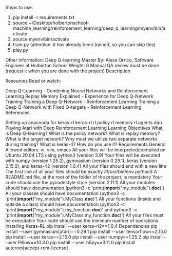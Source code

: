 Steps to use:

1) pip install -r requirements.txt
2) source ~/Desktop/holbertonschool-machine_learning/reinforcement_learning/deep_q_learning/myenv/bin/activate
3) source myenv/bin/activate
4) train.py (attention: it has already been trained, so you can skip this)
5) play.py

Other information:
Deep Q-learning
 Master
 By: Alexa Orrico, Software Engineer at Holberton School
 Weight: 6
 Manual QA review must be done (request it when you are done with the project)
Description


Resources
Read or watch:

Deep Q-Learning - Combining Neural Networks and Reinforcement Learning
Replay Memory Explained - Experience for Deep Q-Network Training
Training a Deep Q-Network - Reinforcement Learning
Training a Deep Q-Network with Fixed Q-targets - Reinforcement Learning
References:

Setting up anaconda for keras-rl
keras-rl
rl.policy
rl.memory
rl.agents.dqn
Playing Atari with Deep Reinforcement Learning
Learning Objectives
What is Deep Q-learning?
What is the policy network?
What is replay memory?
What is the target network?
Why must we utilize two separate networks during training?
What is keras-rl? How do you use it?
Requirements
General
Allowed editors: vi, vim, emacs
All your files will be interpreted/compiled on Ubuntu 20.04 LTS using python3 (version 3.9)
Your files will be executed with numpy (version 1.25.2), gymnasium (version 0.29.1), keras (version 2.15.0), and keras-rl2 (version 1.0.4)
All your files should end with a new line
The first line of all your files should be exactly #!/usr/bin/env python3
A README.md file, at the root of the folder of the project, is mandatory
Your code should use the pycodestyle style (version 2.11.1)
All your modules should have documentation (python3 -c 'print(__import__("my_module").__doc__)')
All your classes should have documentation (python3 -c 'print(__import__("my_module").MyClass.__doc__)')
All your functions (inside and outside a class) should have documentation (python3 -c 'print(__import__("my_module").my_function.__doc__)' and python3 -c 'print(__import__("my_module").MyClass.my_function.__doc__)')
All your files must be executable
Your code should use the minimum number of operations
Installing Keras-RL
pip install --user keras-rl2==1.0.4
Dependencies
pip install --user gymnasium[atari]==0.29.1
pip install --user tensorflow==2.15.0
pip install --user keras==2.15.0
pip install --user numpy==1.25.2
pip install --user Pillow==10.3.0
pip install --user h5py==3.11.0
pip install autorom[accept-rom-license]
